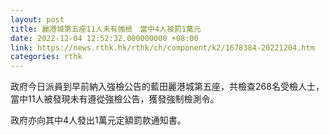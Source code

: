 ```yaml
---
layout: post
title: 麗港城第五座11人未有強檢　當中4人被罰1萬元
date: 2022-12-04 12:52:32.000000000 +08:00
link: https://news.rthk.hk/rthk/ch/component/k2/1678384-20221204.htm
categories: rthk
---
```


政府今日派員到早前納入強檢公告的藍田麗港城第五座，共檢查268名受檢人士，當中11人被發現未有遵從強檢公告，獲發強制檢測令。

政府亦向其中4人發出1萬元定額罰款通知書。
